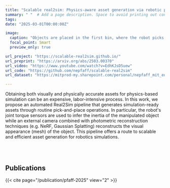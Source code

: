 ```yaml
---
title: "Scalable real2sim: Physics-aware asset generation via robotic pick-and-place setups"
summary: " "  # Add a page description. Space to avoid printing out contents.
tags:
date: "2025-03-01T00:00:00Z"

image:
  caption: "Objects are placed in the first bin, where the robot picks them up and reconstructs their geometries by moving them in front of a static camera while re-grasping to reduce occlusions. Next, the robot identifies the object's physical parameters by following a trajectory designed to be informative for the inertial parameters. Finally, it places the object into the second bin and repeats the process with the next object. The extracted geometric and physical parameters are combined to generate a complete, simulatable object description."
  focal_point: Smart
  preview_only: true

url_project: "https://scalable-real2sim.github.io/"
url_preprint: "https://arxiv.org/abs/2503.00370"
url_video: "https://www.youtube.com/watch?v=EdhKJsD5uew"
url_code: "https://github.com/nepfaff/scalable-real2sim"
url_dataset: "https://mitprod-my.sharepoint.com/personal/nepfaff_mit_edu/_layouts/15/onedrive.aspx?id=%2Fpersonal%2Fnepfaff%5Fmit%5Fedu%2FDocuments%2Fscalable%5Freal2sim%5Fpublic%5Fbenchmark%5Fdataset&ga=1"

---
```


Obtaining both visually and physically accurate assets for physics-based simulation can be an expensive, labor-intensive process. In this work, we propose an automated Real2Sim pipeline that generates simulation-ready assets through routine pick-and-place operations. In particular, the robot's joint torque sensors are used to infer the inertia of the manipulated object while an external camera combined with photometric reconstruction techniques (e.g. NeRF, Gaussian Splatting) reconstructs the visual appearance (mesh) of the object. This pipeline offers a route to scalable and efficient asset generation for robotics simulations. 

<br/><br/>

## Publications
{{< cite page="/publication/pfaff-2025" view="2" >}}
